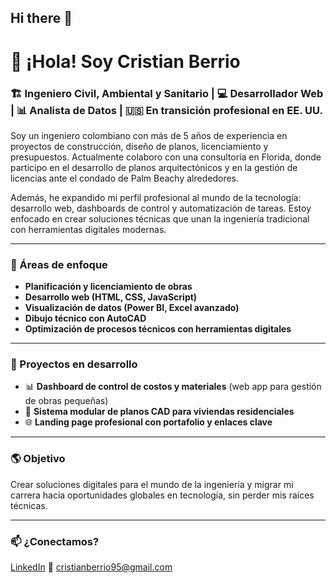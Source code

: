 ## Hi there 👋

<!--
**felipeberrio/felipeberrio** is a ✨ _special_ ✨ repository because its `README.md` (this file) appears on your GitHub profile.

Here are some ideas to get you started:

- 🔭 I’m currently working on ...
- 🌱 I’m currently learning ...
- 👯 I’m looking to collaborate on ...
- 🤔 I’m looking for help with ...
- 💬 Ask me about ...
- 📫 How to reach me: ...
- 😄 Pronouns: ...
- ⚡ Fun fact: ...
-->


# 👋 ¡Hola! Soy Cristian Berrio

### 🏗️ Ingeniero Civil, Ambiental y Sanitario | 💻 Desarrollador Web | 📊 Analista de Datos | 🇺🇸 En transición profesional en EE. UU.

Soy un ingeniero colombiano con más de 5 años de experiencia en proyectos de construcción, diseño de planos, licenciamiento y presupuestos. Actualmente colaboro con una consultoría en Florida, donde participo en el desarrollo de planos arquitectónicos y en la gestión de licencias ante el condado de Palm Beachy alrededores.

Además, he expandido mi perfil profesional al mundo de la tecnología: desarrollo web, dashboards de control y automatización de tareas. Estoy enfocado en crear soluciones técnicas que unan la ingeniería tradicional con herramientas digitales modernas.

---

### 🚀 Áreas de enfoque

- **Planificación y licenciamiento de obras**  
- **Desarrollo web (HTML, CSS, JavaScript)**  
- **Visualización de datos (Power BI, Excel avanzado)**  
- **Dibujo técnico con AutoCAD**  
- **Optimización de procesos técnicos con herramientas digitales**

---

### 💼 Proyectos en desarrollo

- 📊 **Dashboard de control de costos y materiales** (web app para gestión de obras pequeñas)
- 📐 **Sistema modular de planos CAD para viviendas residenciales**
- 🌐 **Landing page profesional con portafolio y enlaces clave**

---

### 🌎 Objetivo

Crear soluciones digitales para el mundo de la ingeniería y migrar mi carrera hacia oportunidades globales en tecnología, sin perder mis raíces técnicas.

---

### 📫 ¿Conectamos?

[LinkedIn]([https://www.linkedin.com/in/tuusuario](https://www.linkedin.com/in/cristianfelipebm/))  
📧 cristianberrio95@gmail.com

